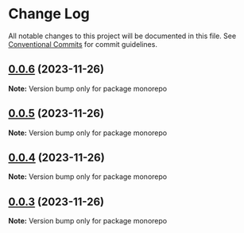 # Change Log

All notable changes to this project will be documented in this file.
See [Conventional Commits](https://conventionalcommits.org) for commit guidelines.

## [0.0.6](https://github.com/peichenhu/monorepo/compare/v0.0.5...v0.0.6) (2023-11-26)

**Note:** Version bump only for package monorepo

## [0.0.5](https://github.com/peichenhu/monorepo/compare/v0.0.4...v0.0.5) (2023-11-26)

**Note:** Version bump only for package monorepo

## [0.0.4](https://github.com/peichenhu/monorepo/compare/v0.0.3...v0.0.4) (2023-11-26)

**Note:** Version bump only for package monorepo

## [0.0.3](https://github.com/peichenhu/monorepo/compare/v0.0.1...v0.0.3) (2023-11-26)

**Note:** Version bump only for package monorepo
